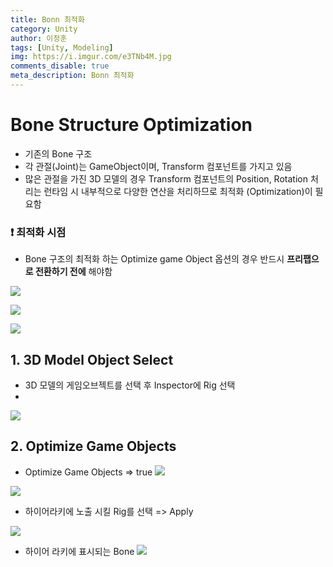 ```yaml
---
title: Bonn 최적화
category: Unity
author: 이정훈
tags: [Unity, Modeling]
img: https://i.imgur.com/e3TNb4M.jpg
comments_disable: true
meta_description: Bonn 최적화
---
```


# Bone Structure Optimization

- 기존의 Bone 구조 
- 각 관절(Joint)는 GameObject이며, Transform 컴포넌트를 가지고 있음
- 많은 관절을 가진 3D 모델의 경우 Transform 컴포넌트의 Position, Rotation 처리는 런타임 시 내부적으로 다양한 연산을 처리하므로 최적화 (Optimization)이 필요함

### ❗️ 최적화 시점
- Bone 구조의 최적화 하는 Optimize game Object 옵션의 경우 반드시 **프리팹으로 전환하기 전에** 해야함

![](https://i.imgur.com/kYOb4tk.jpg)

![](https://i.imgur.com/GSt3poi.jpg)

![](https://i.imgur.com/D00DyGE.jpg)

## 1. 3D Model Object Select 
- 3D 모델의 게임오브젝트를 선택 후 Inspector에 Rig 선택
- 
![](https://i.imgur.com/AwfHRg2.jpg)

## 2. Optimize Game Objects 
- Optimize Game Objects  => true
![](https://i.imgur.com/XLYtDOu.jpg)

![](https://i.imgur.com/e3TNb4M.jpg)

- 하이어라키에 노출 시킬 Rig를 선택 => Apply

![](https://i.imgur.com/wNZu3Bs.jpg)

- 하이어 라키에 표시되는 Bone 
![](https://i.imgur.com/RGLWQFM.jpg)
